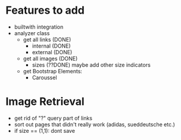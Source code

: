# Features to add

- builtwith integration
- analyzer class
    - get all links (DONE)
        - internal (DONE)
        - external (DONE)
    - get all images (DONE)
        - sizes (??DONE) maybe add other size indicators
    - get Bootstrap Elements:
        - Caroussel


# Image Retrieval

- get rid of "?" query part of links
- sort out pages that didn't really work (adidas, sueddeutsche etc.)
- if size == (1,1): dont save
